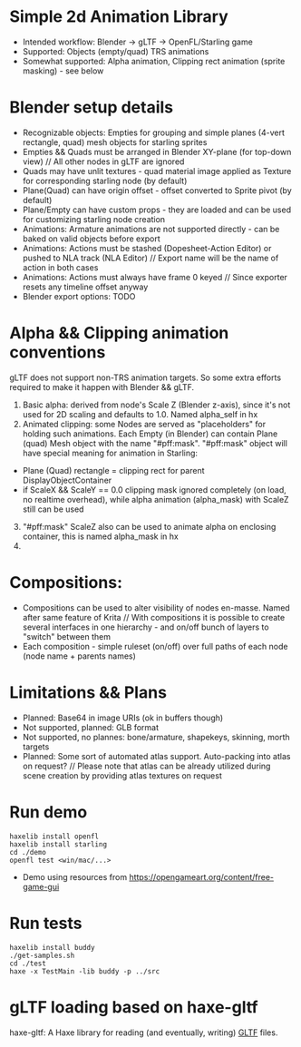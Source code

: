 # Simple 2d Animation Library
- Intended workflow: Blender -> gLTF -> OpenFL/Starling game
- Supported: Objects (empty/quad) TRS animations
- Somewhat supported: Alpha animation, Clipping rect animation (sprite masking) - see below

# Blender setup details

- Recognizable objects: Empties for grouping and simple planes (4-vert rectangle, quad) mesh objects for starling sprites
- Empties && Quads must be arranged in Blender XY-plane (for top-down view)
// All other nodes in gLTF are ignored
- Quads may have unlit textures - quad material image applied as Texture for corresponding starling node (by default)
- Plane(Quad) can have origin offset - offset converted to Sprite pivot (by default)
- Plane/Empty can have custom props - they are loaded and can be used for customizing starling node creation
- Animations: Armature animations are not supported directly - can be baked on valid objects before export
- Animations: Actions must be stashed (Dopesheet-Action Editor) or pushed to NLA track (NLA Editor)
// Export name will be the name of action in both cases
- Animations: Actions must always have frame 0 keyed
// Since exporter resets any timeline offset anyway
- Blender export options: TODO

# Alpha && Clipping animation conventions

gLTF does not support non-TRS animation targets. So some extra efforts required to make it happen with Blender && gLTF.
1) Basic alpha: derived from node's Scale Z (Blender z-axis), since it's not used for 2D scaling and defaults to 1.0. Named alpha_self in hx
2) Animated clipping: some Nodes are served as "placeholders" for holding such animations.
Each Empty (in Blender) can contain Plane (quad) Mesh object with the name "#pff:mask".
"#pff:mask" object will have special meaning for animation in Starling:
- Plane (Quad) rectangle = clipping rect for parent DisplayObjectContainer
- if ScaleX && ScaleY == 0.0 clipping mask ignored completely (on load, no realtime overhead), while alpha animation (alpha_mask) with ScaleZ still can be used
3) "#pff:mask" ScaleZ also can be used to animate alpha on enclosing container, this is named alpha_mask in hx
4) 


# Compositions:
- Compositions can be used to alter visibility of nodes en-masse. Named after same feature of Krita
// With compositions it is possible to create several interfaces in one hierarchy - and on/off bunch of layers to "switch" between them
- Each composition - simple ruleset (on/off) over full paths of each node (node name + parents names)

# Limitations && Plans

- Planned: Base64 in image URIs (ok in buffers though)
- Not supported, planned: GLB format
- Not supported, no plannes: bone/armature, shapekeys, skinning, morth targets
- Planned: Some sort of automated atlas support. Auto-packing into atlas on request?
// Please note that atlas can be already utilized during scene creation by providing atlas textures on request

# Run demo

```
haxelib install openfl
haxelib install starling
cd ./demo
openfl test <win/mac/...>
```

- Demo using resources from https://opengameart.org/content/free-game-gui

# Run tests

```
haxelib install buddy
./get-samples.sh
cd ./test
haxe -x TestMain -lib buddy -p ../src
```

# gLTF loading based on haxe-gltf
haxe-gltf: A Haxe library for reading (and eventually, writing) [GLTF](https://github.com/KhronosGroup/glTF) files.

